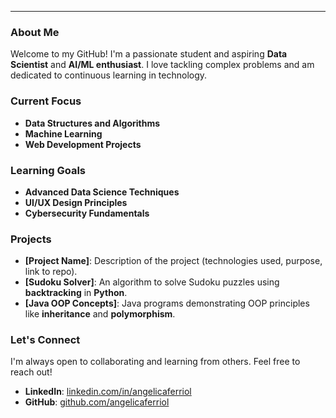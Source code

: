 ---

### About Me
Welcome to my GitHub! I'm a passionate student and aspiring **Data Scientist** and **AI/ML enthusiast**. I love tackling complex problems and am dedicated to continuous learning in technology.

### Current Focus
- **Data Structures and Algorithms**  
- **Machine Learning**  
- **Web Development Projects**  

### Learning Goals
- **Advanced Data Science Techniques**  
- **UI/UX Design Principles**  
- **Cybersecurity Fundamentals**  

### Projects
- **[Project Name]**: Description of the project (technologies used, purpose, link to repo).  
- **[Sudoku Solver]**: An algorithm to solve Sudoku puzzles using **backtracking** in **Python**.  
- **[Java OOP Concepts]**: Java programs demonstrating OOP principles like **inheritance** and **polymorphism**.  

### Let's Connect
I'm always open to collaborating and learning from others. Feel free to reach out!

- **LinkedIn**: [linkedin.com/in/angelicaferriol](https://www.linkedin.com/in/angelicaferriol/)  
- **GitHub**: [github.com/angelicaferriol](https://github.com/angelicaferriol)  
